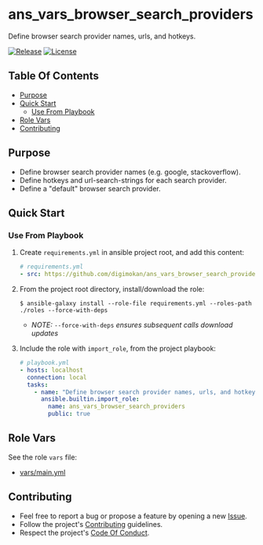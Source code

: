 # ans_vars_browser_search_providers

Define browser search provider names, urls, and hotkeys.

[![Release](https://img.shields.io/github/release/digimokan/ans_vars_browser_search_providers.svg?label=release)](https://github.com/digimokan/ans_vars_browser_search_providers/releases/latest "Latest Release Notes")
[![License](https://img.shields.io/badge/license-MIT-blue.svg?label=license)](LICENSE.md "Project License")

## Table Of Contents

* [Purpose](#purpose)
* [Quick Start](#quick-start)
    * [Use From Playbook](#use-from-playbook)
* [Role Vars](#role-vars)
* [Contributing](#contributing)

## Purpose

* Define browser search provider names (e.g. google, stackoverflow).
* Define hotkeys and url-search-strings for each search provider.
* Define a "default" browser search provider.

## Quick Start

### Use From Playbook

1. Create `requirements.yml` in ansible project root, and add this content:

   ```yaml
   # requirements.yml
   - src: https://github.com/digimokan/ans_vars_browser_search_providers
   ```

2. From the project root directory, install/download the role:

   ```shell
   $ ansible-galaxy install --role-file requirements.yml --roles-path ./roles --force-with-deps
   ```

   * _NOTE:_ `--force-with-deps` _ensures subsequent calls download updates_

3. Include the role with `import_role`, from the project playbook:

   ```yaml
   # playbook.yml
   - hosts: localhost
     connection: local
     tasks:
       - name: "Define browser search provider names, urls, and hotkeys"
         ansible.builtin.import_role:
           name: ans_vars_browser_search_providers
           public: true
   ```

## Role Vars

See the role `vars` file:

  * [vars/main.yml](../vars/main.yml)

## Contributing

* Feel free to report a bug or propose a feature by opening a new
  [Issue](https://github.com/digimokan/ans_vars_browser_search_providers/issues).
* Follow the project's [Contributing](CONTRIBUTING.md) guidelines.
* Respect the project's [Code Of Conduct](CODE_OF_CONDUCT.md).

